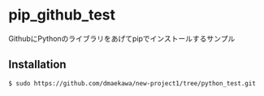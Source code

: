 pip_github_test
=================
GithubにPythonのライブラリをあげてpipでインストールするサンプル

Installation
------------
```bash
$ sudo https://github.com/dmaekawa/new-project1/tree/python_test.git
